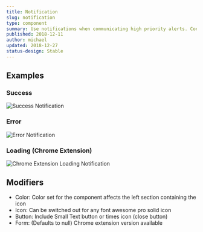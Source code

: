 ```yaml
---
title: Notification
slug: notification
type: component
summary: Use notifications when communicating high priority alerts. Content can include saving, loading, confirmation, and error messages. It is important to specify which of these the content of the notification falls under in order to choose the colors and icons
published: 2018-12-11
author: michael
updated: 2018-12-27
status-design: Stable
---
```


##  Examples

### Success
![Success Notification](/static/images/notification-success.png)

### Error
![Error Notification](/static/images/notification-error.png)

### Loading (Chrome Extension)
![Chrome Extension Loading Notification](/static/images/notification-loading-ce.png)

## Modifiers
* Color: Color set for the component affects the left section containing the icon
* Icon: Can be switched out for any font awesome pro solid icon
* Button: Include Small Text button or times icon (close button)
* Form: (Defaults to null) Chrome extension version available